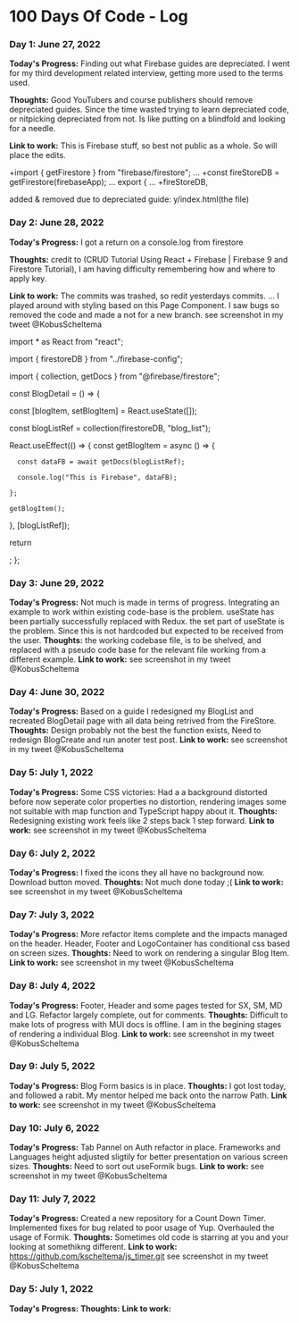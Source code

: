 # 100 Days Of Code - Log

### Day 1: June 27, 2022 

**Today's Progress:** Finding out what Firebase guides are depreciated. I went for my third development related interview, getting more used to the terms used. 

**Thoughts:** Good YouTubers and course publishers should remove depreciated guides. Since the time wasted trying to learn depreciated code, or nitpicking depreciated from not. Is like putting on a blindfold and looking for a needle. 

**Link to work:** This is Firebase stuff, so best not public as a whole. So will place the edits. 

+import { getFirestore } from "firebase/firestore";
...
+const fireStoreDB = getFirestore(firebaseApp);
...
export {
...
 +fireStoreDB,
 
 added & removed due to depreciated guide:
y/index.html(the file)

### Day 2: June 28, 2022 
**Today's Progress:** I got a return on a console.log from firestore

**Thoughts:** credit to (CRUD Tutorial Using React + Firebase | Firebase 9 and Firestore Tutorial), I am having difficulty remembering how and where to apply key. 

**Link to work:** The commits was trashed, so redit yesterdays commits. 
... I played around with styling based on this Page Component. I saw bugs so removed the code and made a not for a new branch. 
see screenshot in my tweet @KobusScheltema

import * as React from "react";

import { firestoreDB } from "../firebase-config";

import { collection, getDocs } from "@firebase/firestore";

const BlogDetail = () => {

  const [blogItem, setBlogItem] = React.useState([]);
  
  const blogListRef = collection(firestoreDB, "blog_list");
  

  React.useEffect(() => {
    const getBlogItem = async () => {
    
      const dataFB = await getDocs(blogListRef);
      
      console.log("This is Firebase", dataFB);
      
    };

    getBlogItem();
  }, [blogListRef]);
  
  return <div></div>;
  };

### Day 3: June 29, 2022 
**Today's Progress:** Not much is made in terms of progress. Integrating an example to work within existing code-base is the problem. useState has been partially successfully replaced with Redux. the set part of useState is the problem. Since this is not hardcoded but expected to be received from the user. 
**Thoughts:** the working codebase file, is to be shelved, and replaced with a pseudo code base for the relevant file working from a different example. 
**Link to work:** see screenshot in my tweet @KobusScheltema

### Day 4: June 30, 2022 
**Today's Progress:** Based on a guide I redesigned my BlogList and recreated BlogDetail page with all data being retrived from the FireStore.
**Thoughts:** Design probably not the best the function exists, Need to redesign BlogCreate and run anoter test post. 
**Link to work:** see screenshot in my tweet @KobusScheltema

### Day 5: July 1, 2022 
**Today's Progress:** Some CSS victories: Had a a background distorted before now seperate color properties no distortion, rendering images some not suitable with map function and TypeScript happy about it. 
**Thoughts:** Redesigning existing work feels like 2 steps back 1 step forward. 
**Link to work:** see screenshot in my tweet @KobusScheltema


### Day 6: July 2, 2022 
**Today's Progress:** I fixed the icons they all have no background now. Download button moved.
**Thoughts:** Not much done today ;(
**Link to work:**  see screenshot in my tweet @KobusScheltema

### Day 7: July 3, 2022 
**Today's Progress:** More refactor items complete and the impacts managed on the header. Header, Footer and LogoContainer has conditional css based on screen sizes. 
**Thoughts:** Need to work on rendering a singular Blog Item.
**Link to work:**  see screenshot in my tweet @KobusScheltema

### Day 8: July 4, 2022 
**Today's Progress:** Footer, Header and some pages tested for SX, SM, MD and LG. Refactor largely complete, out for comments. 
**Thoughts:** Difficult to make lots of progress with MUI docs is offline. I am in the begining stages of rendering a individual Blog. 
**Link to work:** see screenshot in my tweet @KobusScheltema

### Day 9: July 5, 2022 
**Today's Progress:** Blog Form basics is in place. 
**Thoughts:** I got lost today, and followed a rabit. My mentor helped me back onto the narrow Path. 
**Link to work:** see screenshot in my tweet @KobusScheltema

### Day 10: July 6, 2022 
**Today's Progress:** Tab Pannel on Auth refactor in place. Frameworks and Languages height adjusted sligtily for better presentation on various screen sizes.
**Thoughts:** Need to sort out useFormik bugs.
**Link to work:** see screenshot in my tweet @KobusScheltema

### Day 11: July 7, 2022 
**Today's Progress:** Created a new repository for a Count Down Timer. Implemented fixes for bug related to poor usage of Yup. Overhauled the usage of Formik.
**Thoughts:** Sometimes old code is starring at you and your looking at somethikng different. 
**Link to work:** https://github.com/kscheltema/js_timer.git see screenshot in my tweet @KobusScheltema

### Day 5: July 1, 2022 
**Today's Progress:** 
**Thoughts:**
**Link to work:**
